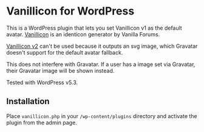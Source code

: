 # Vanillicon for WordPress

This is a WordPress plugin that lets you set Vanillicon v1 as the default avatar. [Vanillicon](http://vanillicon.com) is an identicon generator by Vanilla Forums.

[Vanillicon v2](https://open.vanillaforums.com/discussion/28162/vanillicon-2-is-coming/p1) can't be used because it outputs an svg image, which Gravatar doesn't support for the default avatar fallback.

This does not interfere with Gravatar. If a user has a image set via Gravatar, their Gravatar image will be shown instead.

Tested with WordPress v5.3.

## Installation

Place `vanillicon.php` in your `/wp-content/plugins` directory and activate the plugin from the admin page.
